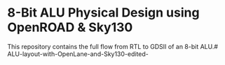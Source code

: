 # 8-Bit ALU Physical Design using OpenROAD & Sky130

This repository contains the full flow from RTL to GDSII of an 8-bit ALU.# ALU-layout-with-OpenLane-and-Sky130-edited-
